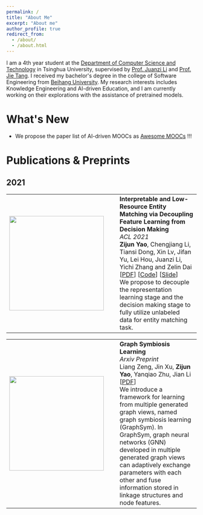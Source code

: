 ```yaml
---
permalink: /
title: "About Me"
excerpt: "About me"
author_profile: true
redirect_from: 
  - /about/
  - /about.html
---
```


I am a 4th year student at the [Department of Computer Science and Technology](http://www.cs.tsinghua.edu.cn/) in Tsinghua University, supervised by [Prof. Juanzi Li](http://keg.cs.tsinghua.edu.cn/persons/ljz/) and [Prof. Jie Tang](https://keg.cs.tsinghua.edu.cn/jietang/).
I received my bachelor's degree in the college of Software Engineering from [Beihang University](https://www.buaa.edu.cn/).
My research interests includes Knowledge Engineering and AI-driven Education, and I am currently working on their explorations with the assistance of pretrained models.

What's New
=====

* We propose the paper list of AI-driven MOOCs as [Awesome MOOCs](https://github.com/THU-KEG/Awesome_MOOCs) !!!

Publications & Preprints
======

2021
-----

<style>
td, th {
   border: none!important;
}
</style>

<table style="border: none!important;">
	  <tbody><tr><td style="width:230px; height:110px" valign="middle" align="middle">
	    <img src="http://transirius.github.io/images/pub/kat.png" width="250">
	  </td>
	  <td style="width:10px">
	  </td>
	  <td valign="middle">
	    <div>
	    	<b>
        	Interpretable and Low-Resource Entity Matching via Decoupling Feature Learning from Decision Making
        </b>
        <br>
		<i>
        	ACL 2021
        </i>
        <br>
	    	<b>Zijun Yao</b>, Chengjiang Li, Tiansi Dong, Xin Lv, Jifan Yu, Lei Hou, Juanzi Li, Yichi Zhang and Zelin Dai
        <br>
		[<a href="https://arxiv.org/abs/2106.04174">PDF</a>]
        [<a href="https://github.com/THU-KEG/HIF-KAT">Code</a>]
		[<a href="http://transirius.github.io/files/kat.pdf">Slide</a>]
        <br>
			We propose to decouple the representation learning stage and the decision making stage to fully utilize unlabeled data for entity matching task.
		</div>
	</td></tr></tbody>
</table>

<table style="border: none!important;">
	  <tbody><tr><td style="width:230px; height:110px" valign="middle" align="middle">
	    <img src="http://transirius.github.io/images/pub/symbiosis.png" width="250">
	  </td>
	  <td style="width:10px">
	  </td>
	  <td valign="middle">
	    <div>
		<b>
			Graph Symbiosis Learning
        </b>
        <br>
		<i>
        	Arxiv Preprint
        </i>
        <br>
	    	Liang Zeng, Jin Xu, <b>Zijun Yao</b>, Yanqiao Zhu, Jian Li
        <br>
		[<a href="https://arxiv.org/abs/2106.05455">PDF</a>]
        <br>
			We introduce a framework for learning from multiple generated graph views, named graph symbiosis learning (GraphSym). In GraphSym, graph neural networks (GNN) developed in multiple generated graph views can adaptively exchange parameters with each other and fuse information stored in linkage structures and node features.
		</div>
	</td></tr></tbody>
</table>
